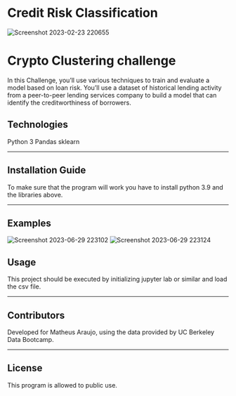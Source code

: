 # Credit Risk Classification


![Screenshot 2023-02-23 220655](https://user-images.githubusercontent.com/75823252/221104851-893dafbb-362c-4cca-89bb-cdfb9937f1f0.png)

# Crypto Clustering challenge

In this Challenge, you’ll use various techniques to train and evaluate a model based on loan risk. You’ll use a dataset of historical lending activity from a peer-to-peer lending services company to build a model that can identify the creditworthiness of borrowers.

## Technologies

Python 3
Pandas
sklearn

---

## Installation Guide

To make sure that the program will work you have to install python 3.9 and the libraries above.
 

---

## Examples

![Screenshot 2023-06-29 223102](https://github.com/matheus-g-a/credit-risk-classification/assets/75823252/741a8b5d-2cb5-4f0e-886f-d52eab2cad83)
![Screenshot 2023-06-29 223124](https://github.com/matheus-g-a/credit-risk-classification/assets/75823252/c113472a-1abc-4b91-b185-4bcea85b6247)






## Usage

This project should be executed by initializing jupyter lab  or similar and load the csv file.


---

## Contributors

Developed for Matheus Araujo, using the data provided by UC Berkeley Data Bootcamp.

---

## License

This program is allowed to public use.
